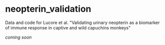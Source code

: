 # neopterin_validation
Data and code for Lucore et al. "Validating urinary neopterin as a biomarker of immune response in captive and wild capuchins monkeys"


*coming soon*
